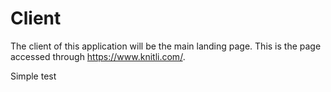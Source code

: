 # Client

The client of this application will be the main landing page. This is the page accessed through https://www.knitli.com/.

Simple test
